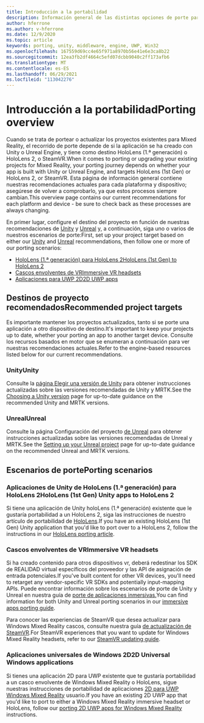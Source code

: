 ```yaml
---
title: Introducción a la portabilidad
description: Información general de las distintas opciones de porte para llevar las aplicaciones existentes a Mixed Reality para HoloLens y VR.
author: hferrone
ms.author: v-hferrone
ms.date: 12/9/2020
ms.topic: article
keywords: porting, unity, middleware, engine, UWP, Win32
ms.openlocfilehash: 167559d69cc4e65f971a8970b56e41e6e3ca8b22
ms.sourcegitcommit: 12ea3fb2df4664c5efd07dcbb9040c2ff173afb6
ms.translationtype: MT
ms.contentlocale: es-ES
ms.lasthandoff: 06/29/2021
ms.locfileid: "113042276"
---
```

# <a name="porting-overview"></a><span data-ttu-id="e531c-104">Introducción a la portabilidad</span><span class="sxs-lookup"><span data-stu-id="e531c-104">Porting overview</span></span>

<span data-ttu-id="e531c-105">Cuando se trata de portear o actualizar los proyectos existentes para Mixed Reality, el recorrido de porte depende de si la aplicación se ha creado con Unity o Unreal Engine, y tiene como destino HoloLens (1.ª generación) o HoloLens 2, o SteamVR.</span><span class="sxs-lookup"><span data-stu-id="e531c-105">When it comes to porting or upgrading your existing projects for Mixed Reality, your porting journey depends on whether your app is built with Unity or Unreal Engine, and targets HoloLens (1st Gen) or HoloLens 2, or SteamVR.</span></span> <span data-ttu-id="e531c-106">Esta página de información general contiene nuestras recomendaciones actuales para cada plataforma y dispositivo; asegúrese de volver a comprobarlo, ya que estos procesos siempre cambian.</span><span class="sxs-lookup"><span data-stu-id="e531c-106">This overview page contains our current recommendations for each platform and device - be sure to check back as these processes are always changing.</span></span>

<span data-ttu-id="e531c-107">En primer lugar, configure el destino del proyecto en función de nuestras recomendaciones de [Unity](#unity) y [Unreal](#unreal) y, a continuación, siga uno o varios de nuestros escenarios de porte:</span><span class="sxs-lookup"><span data-stu-id="e531c-107">First, set up your project target based on either our [Unity](#unity) and [Unreal](#unreal) recommendations, then follow one or more of our porting scenarios:</span></span>

- [<span data-ttu-id="e531c-108">HoloLens (1.ª generación) para HoloLens 2</span><span class="sxs-lookup"><span data-stu-id="e531c-108">HoloLens (1st Gen) to HoloLens 2</span></span>](#hololens-1st-gen-unity-apps-to-hololens-2)
- [<span data-ttu-id="e531c-109">Cascos envolventes de VR</span><span class="sxs-lookup"><span data-stu-id="e531c-109">Immersive VR headsets</span></span>](#immersive-vr-headsets)
- [<span data-ttu-id="e531c-110">Aplicaciones para UWP 2D</span><span class="sxs-lookup"><span data-stu-id="e531c-110">2D UWP apps</span></span>](#2d-universal-windows-applications)

## <a name="recommended-project-targets"></a><span data-ttu-id="e531c-111">Destinos de proyecto recomendados</span><span class="sxs-lookup"><span data-stu-id="e531c-111">Recommended project targets</span></span>

<span data-ttu-id="e531c-112">Es importante mantener los proyectos actualizados, tanto si se porte una aplicación a otro dispositivo de destino.</span><span class="sxs-lookup"><span data-stu-id="e531c-112">It's important to keep your projects up to date, whether your porting an app to another target device.</span></span> <span data-ttu-id="e531c-113">Consulte los recursos basados en motor que se enumeran a continuación para ver nuestras recomendaciones actuales.</span><span class="sxs-lookup"><span data-stu-id="e531c-113">Refer to the engine-based resources listed below for our current recommendations.</span></span>

### <a name="unity"></a><span data-ttu-id="e531c-114">Unity</span><span class="sxs-lookup"><span data-stu-id="e531c-114">Unity</span></span>

<span data-ttu-id="e531c-115">Consulte la [página Elegir una versión de Unity](../unity/choosing-unity-version.md) para obtener instrucciones actualizadas sobre las versiones recomendadas de Unity y MRTK.</span><span class="sxs-lookup"><span data-stu-id="e531c-115">See the [Choosing a Unity version](../unity/choosing-unity-version.md) page for up-to-date guidance on the recommended Unity and MRTK versions.</span></span>

### <a name="unreal"></a><span data-ttu-id="e531c-116">Unreal</span><span class="sxs-lookup"><span data-stu-id="e531c-116">Unreal</span></span>

<span data-ttu-id="e531c-117">Consulte la página Configuración del proyecto [de Unreal](../unreal/unreal-project-setup.md) para obtener instrucciones actualizadas sobre las versiones recomendadas de Unreal y MRTK.</span><span class="sxs-lookup"><span data-stu-id="e531c-117">See the [Setting up your Unreal project](../unreal/unreal-project-setup.md) page for up-to-date guidance on the recommended Unreal and MRTK versions.</span></span>

## <a name="porting-scenarios"></a><span data-ttu-id="e531c-118">Escenarios de porte</span><span class="sxs-lookup"><span data-stu-id="e531c-118">Porting scenarios</span></span>

### <a name="hololens-1st-gen-unity-apps-to-hololens-2"></a><span data-ttu-id="e531c-119">Aplicaciones de Unity de HoloLens (1.ª generación) para HoloLens 2</span><span class="sxs-lookup"><span data-stu-id="e531c-119">HoloLens (1st Gen) Unity apps to HoloLens 2</span></span>

<span data-ttu-id="e531c-120">Si tiene una aplicación de Unity holoLens (1.ª generación) existente que le gustaría portabilidad a un HoloLens 2, siga las instrucciones de nuestro artículo de portabilidad de [HoloLens](./porting-hl1-hl2.md).</span><span class="sxs-lookup"><span data-stu-id="e531c-120">If you have an existing HoloLens (1st Gen) Unity application that you'd like to port over to a HoloLens 2, follow the instructions in our [HoloLens porting article](./porting-hl1-hl2.md).</span></span>

### <a name="immersive-vr-headsets"></a><span data-ttu-id="e531c-121">Cascos envolventes de VR</span><span class="sxs-lookup"><span data-stu-id="e531c-121">Immersive VR headsets</span></span>

<span data-ttu-id="e531c-122">Si ha creado contenido para otros dispositivos vr, deberá redestinar los SDK de REALIDAD virtual específicos del proveedor y las API de asignación de entrada potenciales.</span><span class="sxs-lookup"><span data-stu-id="e531c-122">If you've built content for other VR devices, you'll need to retarget any vendor-specific VR SDKs and potentially input-mapping APIs.</span></span> <span data-ttu-id="e531c-123">Puede encontrar información sobre los escenarios de porte de Unity y Unreal en nuestra guía de [porte de aplicaciones inmersivas.](porting-guides.md)</span><span class="sxs-lookup"><span data-stu-id="e531c-123">You can find information for both Unity and Unreal porting scenarios in our [immersive apps porting guide](porting-guides.md).</span></span>

<span data-ttu-id="e531c-124">Para conocer las experiencias de SteamVR que desea actualizar para Windows Mixed Reality cascos, consulte nuestra guía [de actualización de SteamVR](updating-your-steamvr-application-for-windows-mixed-reality.md).</span><span class="sxs-lookup"><span data-stu-id="e531c-124">For SteamVR experiences that you want to update for Windows Mixed Reality headsets, refer to our [SteamVR updating guide](updating-your-steamvr-application-for-windows-mixed-reality.md).</span></span>

### <a name="2d-universal-windows-applications"></a><span data-ttu-id="e531c-125">Aplicaciones universales de Windows 2D</span><span class="sxs-lookup"><span data-stu-id="e531c-125">2D Universal Windows applications</span></span>

<span data-ttu-id="e531c-126">Si tienes una aplicación 2D para UWP existente que te gustaría portabilidad a un casco envolvente de Windows Mixed Reality o HoloLens, sigue nuestras instrucciones de portabilidad de aplicaciones [2D para UWP Windows Mixed Reality](building-2d-apps.md) usuario.</span><span class="sxs-lookup"><span data-stu-id="e531c-126">If you have an existing 2D UWP app that you'd like to port to either a Windows Mixed Reality immersive headset or HoloLens, follow our [porting 2D UWP apps for Windows Mixed Reality](building-2d-apps.md) instructions.</span></span>